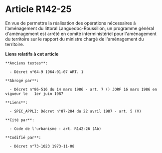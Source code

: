# Article R142-25

En vue de permettre la réalisation des opérations nécessaires à l'aménagement du littoral Languedoc-Roussillon, un programme
général d'aménagement est arrêté en comité interministériel pour l'aménagement du territoire sur le rapport du ministre
chargé de l'aménagement du territoire.

**Liens relatifs à cet article**

	**Anciens textes**:

	  - Décret n°64-9 1964-01-07 ART. 1

	**Abrogé par**:

	  - Décret n°86-516 du 14 mars 1986 - art. 7 () JORF 16 mars 1986 en vigueur le   1er juin 1987

	**Liens**:

	  - SPEC_APPLI: Décret n°87-284 du 22 avril 1987 - art. 5 (V)

	**Cité par**:

	  - Code de l'urbanisme - art. R142-26 (Ab)

	**Codifié par**:

	  - Décret n°73-1023 1973-11-08
